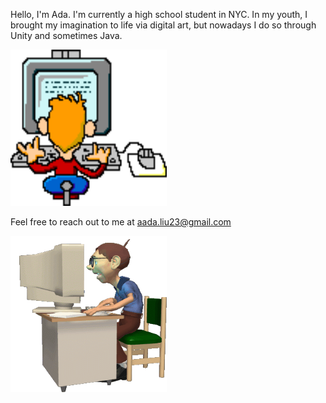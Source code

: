 Hello, I'm Ada. I'm currently a high school student in NYC. In my youth, I brought my imagination to life via digital art, but nowadays I do so through Unity and sometimes Java. 

<img src="geek-pc-expert.gif" width="250" height="250"/>  


Feel free to reach out to me at aada.liu23@gmail.com  

<img src="soy-nerd.gif" width="250" height="250"/>              
<!---
aadaliu23/aadaliu23 is a ✨ special ✨ repository because its `README.md` (this file) appears on your GitHub profile.
You can click the Preview link to take a look at your changes.
--->
